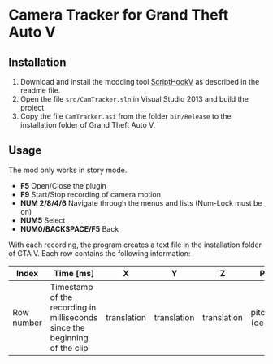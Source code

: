 # Camera Tracker for Grand Theft Auto V
## Installation
  1. Download and install the modding tool [ScriptHookV](http://www.dev-c.com/gtav/scripthookv/) as described in the readme file.
  2. Open the file `src/CamTracker.sln` in Visual Studio 2013 and build the project.
  3. Copy the file `CamTracker.asi` from the folder `bin/Release` to the installation folder of Grand Theft Auto V. 
  
## Usage
The mod only works in story mode.
  * __F5__              Open/Close the plugin
  * __F9__              Start/Stop recording of camera motion
  * __NUM 2/8/4/6__	Navigate through the menus and lists (Num-Lock must be on)
  * __NUM5__		Select
  * __NUM0/BACKSPACE/F5__ Back

With each recording, the program creates a text file in the installation folder of GTA V.
Each row contains the following information:

Index | Time [ms] | X | Y | Z | Pitch | Roll | Yaw
----- | --------- | - | - | - | ----- | ---- | --- |
Row number | Timestamp of the recording in milliseconds since the beginning of the clip | translation | translation | translation | pitch (degrees) | roll (degrees) | yaw (degrees)
